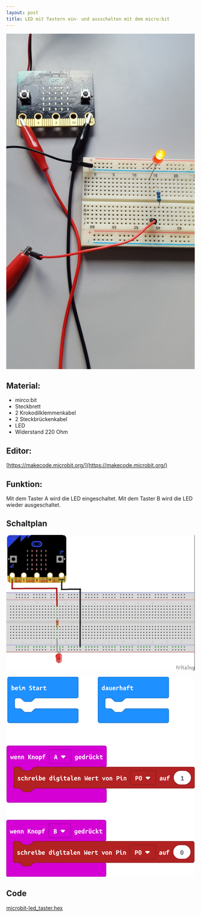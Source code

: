 ```yaml
---
layout: post
title: LED mit Tastern ein- und ausschalten mit dem micro:bit
---
```


![](/images/20191225_095251.jpg)

## Material:

+ mirco:bit
+ Steckbrett
+ 2 Krokodilklemmenkabel
+ 2 Steckbrückenkabel
+ LED
+ Widerstand 220 Ohm

## Editor:

[https://makecode.microbit.org/](https://makecode.microbit.org/)

## Funktion:

Mit dem Taster A wird die LED eingeschaltet. Mit dem Taster B wird die LED wieder ausgeschaltet.

## Schaltplan

![](/images/mircobit_led_taster_Steckplatine.jpg)

![](/images/microbit-Screenshot_led_taster.png)

## Code
[microbit-led_taster.hex](/appendix/code/microbit-led_taster.hex)
